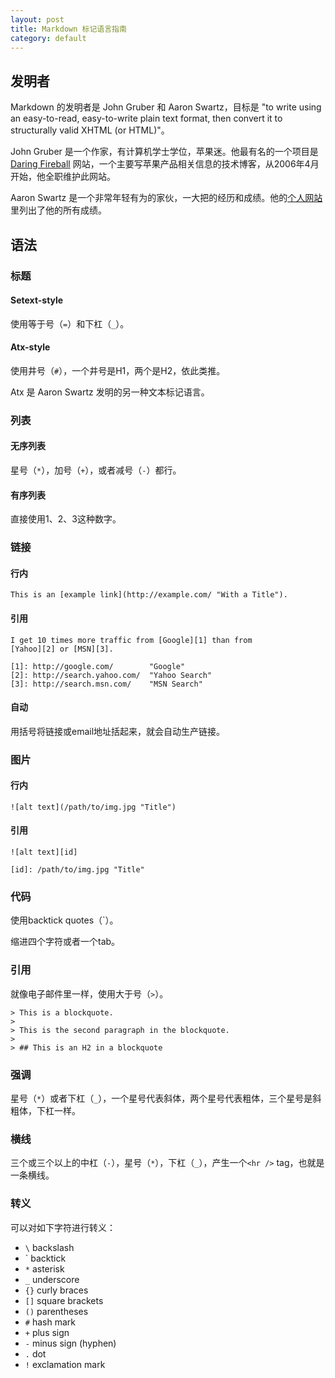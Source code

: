 ```yaml
---
layout: post
title: Markdown 标记语言指南
category: default
---
```

## 发明者
Markdown 的发明者是 John Gruber 和 Aaron Swartz，目标是 "to write using an easy-to-read, easy-to-write plain text format, then convert it to structurally valid XHTML (or HTML)"。

John Gruber 是一个作家，有计算机学士学位，苹果迷。他最有名的一个项目是 [Daring Fireball](http://daringfireball.net/) 网站，一个主要写苹果产品相关信息的技术博客，从2006年4月开始，他全职维护此网站。

Aaron Swartz 是一个非常年轻有为的家伙，一大把的经历和成绩。他的[个人网站](http://www.aaronsw.com/)里列出了他的所有成绩。

## 语法
### 标题
#### Setext-style
使用等于号（`=`）和下杠（`_`）。

#### Atx-style
使用井号（`#`），一个井号是H1，两个是H2，依此类推。

Atx 是 Aaron Swartz 发明的另一种文本标记语言。

### 列表
#### 无序列表
星号（`*`），加号（`+`），或者减号（`-`）都行。
#### 有序列表
直接使用1、2、3这种数字。
### 链接
#### 行内
    This is an [example link](http://example.com/ "With a Title").
#### 引用
    I get 10 times more traffic from [Google][1] than from
    [Yahoo][2] or [MSN][3].

    [1]: http://google.com/        "Google"
    [2]: http://search.yahoo.com/  "Yahoo Search"
    [3]: http://search.msn.com/    "MSN Search"

#### 自动
用括号将链接或email地址括起来，就会自动生产链接。

### 图片
#### 行内
    ![alt text](/path/to/img.jpg "Title")

#### 引用

    ![alt text][id]

    [id]: /path/to/img.jpg "Title"

### 代码
使用backtick quotes（\`）。

缩进四个字符或者一个tab。

### 引用
就像电子邮件里一样，使用大于号（`>`）。

    > This is a blockquote.
    >
    > This is the second paragraph in the blockquote.
    >
    > ## This is an H2 in a blockquote

### 强调
星号（`*`）或者下杠（`_`），一个星号代表斜体，两个星号代表粗体，三个星号是斜粗体，下杠一样。

### 横线
三个或三个以上的中杠（`-`），星号（`*`），下杠（`_`），产生一个`<hr />` tag，也就是一条横线。

### 转义
可以对如下字符进行转义：

* `\`   backslash
* \`   backtick
* `*`   asterisk
* `_`   underscore
* `{}`  curly braces
* `[]`  square brackets
* `()`  parentheses
* `#`   hash mark
* `+`   plus sign
* `-`   minus sign (hyphen)
* `.`   dot
* `!`   exclamation mark
